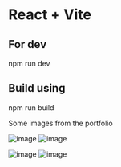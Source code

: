 # React + Vite

## For dev
npm run dev

## Build using 
npm run build

Some images from the portfolio

![image](https://github.com/Agastya909/portfolioo/assets/51243856/3cb147c2-5e88-4a83-a3ea-ad0f1a7e88bb)
![image](https://github.com/Agastya909/portfolioo/assets/51243856/9ada7a3a-4d77-4c7e-b4d6-9724bafecb04)

![image](https://github.com/Agastya909/portfolioo/assets/51243856/82c449f4-bc55-4cbe-bfe6-8cbb7b21144c)
![image](https://github.com/Agastya909/portfolioo/assets/51243856/fc71858b-022b-4347-8e5f-d0d6f7e7328a)
